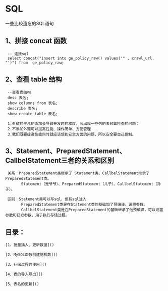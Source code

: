 # SQL
一些比较遗忘的SQL语句

## 1、拼接 concat 函数

     -- 连接sql   
     select concat("insert into ge_policy_raw() values('" , crawl_url, "')") from  ge_policy_raw;

## 2、查看 table 结构      

     --查看表结构
     desc 表名;
     show columns from 表名;
     describe 表名;
     show create table 表名;

     1.外键的平凡的添加会导致开发时的难度，会出现一些列的表频繁检查的问题；
     2.不添加外键可以提高性能、操作简单、方便管理
     3.我们既要提高性能同时就应该想到安全方面的问题，所以安全要自己控制。

   

## 3、Statement、PreparedStatement、CallbelStatement三者的关系和区别


     关系：PreparedStatement类继承了 Statement类，CallbelStatement继承了PreparedStatement类。
           Statement（是爷爷）、PreparedStatement（儿子）、CallbelStatement（孙子）。

     区别：Statement类可以写sql，但有sql注入
           PreparedStatement类是在Statement类的基础加了预编译，设置参数。
           CallbelStatement类是在PreparedStatement的基础继承了他预编译，可以设置参数和获取参数，用于执行存储过程。



## 目录：

	[1、批量插入、更新数据]()
	
	[2、MySQL函数创建随机数]()
	
	[3、存储过程的使用]()

	[4、表的导入导出]()
	
	[5、表名的更新]()
